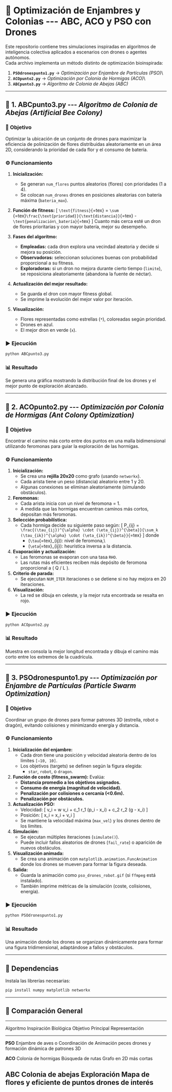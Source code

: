 # 🧠 Optimización de Enjambres y Colonias --- ABC, ACO y PSO con Drones

Este repositorio contiene tres simulaciones inspiradas en algoritmos de
inteligencia colectiva aplicados a escenarios con drones o agentes
autónomos.\
Cada archivo implementa un método distinto de optimización bioinspirada:

1.  **`PSOdronespunto1.py`** → *Optimización por Enjambre de Partículas
    (PSO)*\
2.  **`ACOpunto2.py`** → *Optimización por Colonia de Hormigas (ACO)*\
3.  **`ABCpunto3.py`** → *Algoritmo de Colonia de Abejas (ABC)*

------------------------------------------------------------------------

## 🐝 1. ABCpunto3.py --- *Algoritmo de Colonia de Abejas (Artificial Bee Colony)*

### 🎯 Objetivo

Optimizar la ubicación de un conjunto de drones para maximizar la
eficiencia de polinización de flores distribuidas aleatoriamente en un
área 2D, considerando la prioridad de cada flor y el consumo de batería.

### ⚙️ Funcionamiento

1.  **Inicialización:**

    -   Se generan `num_flores` puntos aleatorios (flores) con
        prioridades (1 a 4).
    -   Se colocan `num_drones` drones en posiciones aleatorias con
        batería máxima (`bateria_max`).

2.  **Función de fitness:** \[ `\text{fitness}`{=tex} =
    `\sum `{=tex}`\frac{\text{prioridad}}{\text{distancia}}`{=tex} -
    `\text{penalización\_batería}`{=tex} \] Cuanto más cerca esté un
    dron de flores prioritarias y con mayor batería, mejor su desempeño.

3.  **Fases del algoritmo:**

    -   **Empleadas:** cada dron explora una vecindad aleatoria y decide
        si mejora su posición.
    -   **Observadoras:** seleccionan soluciones buenas con probabilidad
        proporcional a su fitness.
    -   **Exploradoras:** si un dron no mejora durante cierto tiempo
        (`limite`), se reposiciona aleatoriamente (abandona la fuente de
        néctar).

4.  **Actualización del mejor resultado:**

    -   Se guarda el dron con mayor fitness global.
    -   Se imprime la evolución del mejor valor por iteración.

5.  **Visualización:**

    -   Flores representadas como estrellas (`*`), coloreadas según
        prioridad.
    -   Drones en azul.
    -   El mejor dron en verde (`x`).

### ▶️ Ejecución

``` bash
python ABCpunto3.py
```

### 📊 Resultado

Se genera una gráfica mostrando la distribución final de los drones y el
mejor punto de exploración alcanzado.

------------------------------------------------------------------------

## 🐜 2. ACOpunto2.py --- *Optimización por Colonia de Hormigas (Ant Colony Optimization)*

### 🎯 Objetivo

Encontrar el camino más corto entre dos puntos en una malla
bidimensional utilizando feromonas para guiar la exploración de las
hormigas.

### ⚙️ Funcionamiento

1.  **Inicialización:**
    -   Se crea una **rejilla 20x20** como grafo (usando `networkx`).
    -   Cada arista tiene un peso (distancia) aleatorio entre 1 y 20.
    -   Algunas conexiones se eliminan aleatoriamente (simulando
        obstáculos).
2.  **Feromonas:**
    -   Cada arista inicia con un nivel de feromona = 1.
    -   A medida que las hormigas encuentran caminos más cortos,
        depositan más feromonas.
3.  **Selección probabilística:**
    -   Cada hormiga decide su siguiente paso según: \[ P\_{ij} =
        `\frac{(\tau_{ij})^{\alpha} \cdot (\eta_{ij})^{\beta}}{\sum_k (\tau_{ik})^{\alpha} \cdot (\eta_{ik})^{\beta}}`{=tex}
        \] donde
        -   (`\tau`{=tex}\_{ij}): nivel de feromona,\
        -   (`\eta`{=tex}\_{ij}): heurística inversa a la distancia.
4.  **Evaporación y actualización:**
    -   Las feromonas se evaporan con una tasa `RHO`.
    -   Las rutas más eficientes reciben más depósito de feromona
        proporcional a ( Q / L ).
5.  **Criterio de parada:**
    -   Se ejecutan `NUM_ITER` iteraciones o se detiene si no hay mejora
        en 20 iteraciones.
6.  **Visualización:**
    -   La red se dibuja en celeste, y la mejor ruta encontrada se
        resalta en rojo.

### ▶️ Ejecución

``` bash
python ACOpunto2.py
```

### 📊 Resultado

Muestra en consola la mejor longitud encontrada y dibuja el camino más
corto entre los extremos de la cuadrícula.

------------------------------------------------------------------------

## 🚁 3. PSOdronespunto1.py --- *Optimización por Enjambre de Partículas (Particle Swarm Optimization)*

### 🎯 Objetivo

Coordinar un grupo de drones para formar patrones 3D (estrella, robot o
dragón), evitando colisiones y minimizando energía y distancia.

### ⚙️ Funcionamiento

1.  **Inicialización del enjambre:**
    -   Cada dron tiene una posición y velocidad aleatoria dentro de los
        límites `[−10, 10]`.
    -   Los objetivos (targets) se definen según la figura elegida:
        -   `star`, `robot`, o `dragon`.
2.  **Función de costo (fitness_swarm):** Evalúa:
    -   **Distancia promedio a los objetivos asignados.**
    -   **Consumo de energía (magnitud de velocidad).**
    -   **Penalización por colisiones o cercanía (\<0.6m).**
    -   **Penalización por obstáculos.**
3.  **Actualización PSO:**
    -   Velocidad: \[ v_i = w v_i + c_1 r_1 (p_i - x_i) + c_2 r_2 (g -
        x_i) \]
    -   Posición: \[ x_i = x_i + v_i \]
    -   Se mantiene la velocidad máxima (`max_vel`) y los drones dentro
        de los límites.
4.  **Simulación:**
    -   Se ejecutan múltiples iteraciones (`simulate()`).
    -   Puede incluir fallos aleatorios de drones (`fail_rate`) o
        aparición de nuevos obstáculos.
5.  **Visualización animada:**
    -   Se crea una animación con `matplotlib.animation.FuncAnimation`
        donde los drones se mueven para formar la figura deseada.
6.  **Salida:**
    -   Guarda la animación como `pso_drones_robot.gif` (si `ffmpeg`
        está instalado).
    -   También imprime métricas de la simulación (coste, colisiones,
        energía).

### ▶️ Ejecución

``` bash
python PSOdronespunto1.py
```

### 📊 Resultado

Una animación donde los drones se organizan dinámicamente para formar
una figura tridimensional, adaptándose a fallos y obstáculos.

------------------------------------------------------------------------

## 🧩 Dependencias

Instala las librerías necesarias:

``` bash
pip install numpy matplotlib networkx
```

------------------------------------------------------------------------

## 📘 Comparación General

  -------------------------------------------------------------------------
  Algoritmo    Inspiración Biológica  Objetivo Principal   Representación
  ------------ ---------------------- -------------------- ----------------
  **PSO**      Enjambre de aves o     Coordinación de      Animación
               peces                  drones y formación   dinámica
                                      de patrones 3D       

  **ACO**      Colonia de hormigas    Búsqueda de rutas    Grafo en 2D
                                      más cortas           

  **ABC**      Colonia de abejas      Exploración          Mapa de flores y
                                      eficiente de puntos  drones
                                      de interés           
  -------------------------------------------------------------------------

